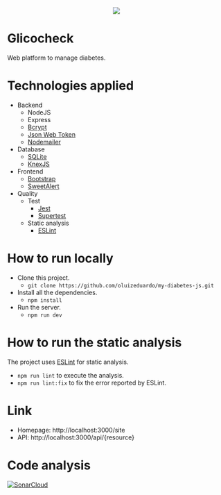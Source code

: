 <div align="center">
  <img src="https://github.com/oluizeduardo/my-diabetes-js/blob/main/src/public/includes/imgs/glicocheck-logo-whitebg.png">
</div align="center">

# Glicocheck
Web platform to manage diabetes.

# Technologies applied
- Backend
    - NodeJS
    - Express
    - [Bcrypt](https://www.npmjs.com/package/bcrypt)
    - [Json Web Token](https://jwt.io/)
    - [Nodemailer](https://nodemailer.com/about/)
- Database
    - [SQLite](https://www.sqlite.org/index.html)
    - [KnexJS](https://knexjs.org/)
- Frontend
    - [Bootstrap](https://getbootstrap.com/)
    - [SweetAlert](https://sweetalert.js.org/)
- Quality
    - Test
        - [Jest](https://jestjs.io/)
        - [Supertest](https://www.npmjs.com/package/supertest)
    - Static analysis
        - [ESLint](https://eslint.org/)

# How to run locally
- Clone this project.
    - `git clone https://github.com/oluizeduardo/my-diabetes-js.git`
- Install all the dependencies.
    - `npm install`
- Run the server.
    - `npm run dev`

# How to run the static analysis
The project uses [ESLint](https://eslint.org/) for static analysis.
- `npm run lint` to execute the analysis.
- `npm run lint:fix` to fix the error reported by ESLint.

# Link
- Homepage: http://localhost:3000/site
- API: http://localhost:3000/api/{resource}

# Code analysis
[![SonarCloud](https://sonarcloud.io/images/project_badges/sonarcloud-black.svg)](https://sonarcloud.io/summary/new_code?id=oluizeduardo_glicocheck)
